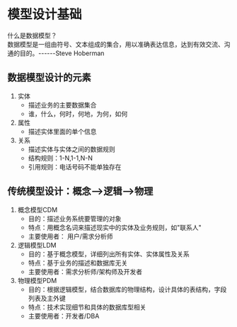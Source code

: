 # 模型设计基础

什么是数据模型？  
    数据模型是一组由符号、文本组成的集合，用以准确表达信息，达到有效交流、沟通的目的。------Steve Hoberman

## 数据模型设计的元素

1. 实体
    * 描述业务的主要数据集合
    * 谁，什么，何时，何地，为何，如何
2. 属性
    * 描述实体里面的单个信息
3. 关系
    * 描述实体与实体之间的数据规则
    * 结构规则：1-N,1-1,N-N
    * 引用规则：电话号码不能单独存在

## 传统模型设计：概念-->逻辑-->物理

1. 概念模型CDM
    * 目的：描述业务系统要管理的对象
    * 特点：用概念名词来描述现实中的实体及业务规则，如"联系人"
    * 主要使用者： 用户/需求分析师
2. 逻辑模型LDM
    * 目的：基于概念模型，详细列出所有实体、实体属性及关系
    * 特点：基于业务的描述和数据库无关
    * 主要使用者：需求分析师/架构师及开发者
3. 物理模型PDM
    * 目的：根据逻辑模型，结合数据库的物理结构，设计具体的表结构，字段列表及主外键
    * 特点：技术实现细节和具体的数据库型相关
    * 主要使用者：开发者/DBA

<Vssue :title="$title" :options="{ locale: 'zh' }" />